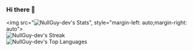### Hi there 👋
<img src="![NullGuy-dev's Stats](https://github-readme-stats.vercel.app/api?username=NullGuy-dev&theme=tokyonight&show_icons=true&hide_border=false&count_private=true)", style="margin-left: auto;margin-right: auto">
<br>
![NullGuy-dev's Streak](https://github-readme-streak-stats.herokuapp.com/?user=NullGuy-dev&theme=tokyonight&hide_border=false)
<br>
![NullGuy-dev's Top Languages](https://github-readme-stats.vercel.app/api/top-langs/?username=NullGuy-dev&theme=tokyonight&show_icons=true&hide_border=false&layout=compact)
